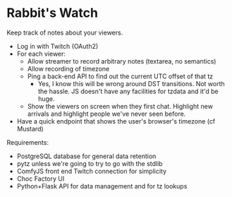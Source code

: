 Rabbit's Watch
==============

Keep track of notes about your viewers.

* Log in with Twitch (OAuth2)
* For each viewer:
  - Allow streamer to record arbitrary notes (textarea, no semantics)
  - Allow recording of timezone
  - Ping a back-end API to find out the current UTC offset of that tz
    - Yes, I know this will be wrong around DST transitions. Not worth the
      hassle. JS doesn't have any facilities for tzdata and it'd be huge.
  - Show the viewers on screen when they first chat. Highlight new arrivals
    and highlight people we've never seen before.
* Have a quick endpoint that shows the user's browser's timezone (cf Mustard)

Requirements:

* PostgreSQL database for general data retention
* pytz unless we're going to try to go with the stdlib
* ComfyJS front end Twitch connection for simplicity
* Choc Factory UI
* Python+Flask API for data management and for tz lookups
